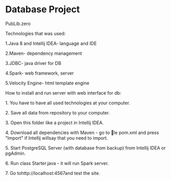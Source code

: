 # Database Project
PubLib.zero

Technologies that was used:
<p>1.Java 8 and Intellij IDEA- language and IDE</p>
<p>2.Maven- dependency management</p>
<p>3.JDBC- java driver for DB</p>
<p>4.Spark- web framework, server</p>
<p>5.Velocity Engine- html template engine</p>
<p>
</p>
<p>How to install and run server with web interface for db:</p>
<p>1.  You have to have all used technologies at your computer.</p>
<p>2.  Save all data from repository to your computer.</p>
<p>3.  Open this folder like a project in Intellij IDEA.</p>
<p>4.  Download all dependencies with Maven - go to le pom.xml and press "Import" if Intellij willsay that you need to import.</p>
<p>5.  Start PostgreSQL Server (with database from backup) from Intellij IDEA or pgAdmin.</p>
<p>6.  Run class Starter.java - it will run Spark server.</p>
<p>7.  Go tohttp://localhost:4567and test the site.</p>
